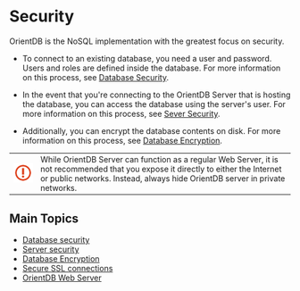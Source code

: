 # Security

OrientDB is the NoSQL implementation with the greatest focus on security.

- To connect to an existing database, you need a user and password.  Users and roles are defined inside the database.  For more information on this process, see [Database Security](Database-Security.md).

- In the event that you're connecting to the OrientDB Server that is hosting the database, you can access the database using the server's user.  For more information on this process, see [Sever Security](Server-Security.md).

- Additionally, you can encrypt the database contents on disk.  For more information on this process, see [Database Encryption](Database-Encryption.md).


|   |   |
|---|---|
|![](images/warning.png)| While OrientDB Server can function as a regular Web Server, it is not recommended that you expose it directly to either the Internet or public networks.  Instead, always hide OrientDB server in private networks.|

## Main Topics
- [Database security](Database-Security.md)
- [Server security](Server-Security.md)
- [Database Encryption](Database-Encryption.md)
- [Secure SSL connections](Using-SSL-with-OrientDB.md)
- [OrientDB Web Server](Web-Server.md)
 
